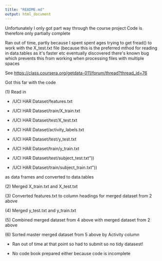 ```yaml
---
title: "README.md"
output: html_document
---
```


  Unfortunately I only got part way through the course project
  Code is therefore only partially complete

  Ran out of time, partly because I spent spent ages
  trying to get fread() to work with the X_test.txt file 
  (because this is the preferred mthod for reading in data.tables as it's faster etc
  eventually discovered there's known bug which prevents this from working
  when processing files with multiple spaces

  See https://class.coursera.org/getdata-011/forum/thread?thread_id=76


Got this far with the code

(1) Read in 

  *  /UCI HAR Dataset/features.txt
  *  /UCI HAR Dataset/train/X_train.txt
  *  /UCI HAR Dataset/test/X_test.txt

  *  /UCI HAR Dataset/activity_labels.txt

  *  /UCI HAR Dataset/test/y_test.txt
  *  /UCI HAR Dataset/train/y_train.txt

  *  /UCI HAR Dataset/test/subject_test.txt"))
  *  /UCI HAR Dataset/train/subject_train.txt"))

as data frames and converted to data.tables

(2) Merged X_train.txt and X_test.txt

(3) Converted features.txt to column headings for merged dataset from 2 above

(4) Merged y_test.txt and y_train.txt

(5) Combined merged dataset from 4 above with merged dataset from 2 above 

(6) Sorted master merged dataset from 5 above by Activity column

- Ran out of time at that point so had to submit so no tidy datasest!

- No code book prepared either because code is incomplete
